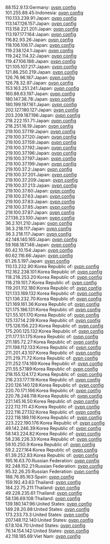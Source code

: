 88.152.9.13:Germany: [ovpn config](vpn/88_152_9_13.ovpn)  
101.255.89.45:Indonesia: [ovpn config](vpn/101_255_89_45.ovpn)  
110.133.239.91:Japan: [ovpn config](vpn/110_133_239_91.ovpn)  
113.147.126.157:Japan: [ovpn config](vpn/113_147_126_157.ovpn)  
113.158.221.201:Japan: [ovpn config](vpn/113_158_221_201.ovpn)  
113.197.177.164:Japan: [ovpn config](vpn/113_197_177_164.ovpn)  
116.82.93.26:Japan: [ovpn config](vpn/116_82_93_26.ovpn)  
118.106.106.17:Japan: [ovpn config](vpn/118_106_106_17.ovpn)  
119.238.124.1:Japan: [ovpn config](vpn/119_238_124_1.ovpn)  
119.242.114.32:Japan: [ovpn config](vpn/119_242_114_32.ovpn)  
119.47.106.188:Japan: [ovpn config](vpn/119_47_106_188.ovpn)  
121.105.107.217:Japan: [ovpn config](vpn/121_105_107_217.ovpn)  
121.86.250.219:Japan: [ovpn config](vpn/121_86_250_219.ovpn)  
126.76.96.187:Japan: [ovpn config](vpn/126_76_96_187.ovpn)  
126.78.32.97:Japan: [ovpn config](vpn/126_78_32_97.ovpn)  
153.163.251.241:Japan: [ovpn config](vpn/153_163_251_241.ovpn)  
160.86.63.197:Japan: [ovpn config](vpn/160_86_63_197.ovpn)  
180.147.38.78:Japan: [ovpn config](vpn/180_147_38_78.ovpn)  
180.199.197.161:Japan: [ovpn config](vpn/180_199_197_161.ovpn)  
202.127.180.127:Japan: [ovpn config](vpn/202_127_180_127.ovpn)  
203.209.187.196:Japan: [ovpn config](vpn/203_209_187_196.ovpn)  
218.222.151.71:Japan: [ovpn config](vpn/218_222_151_71.ovpn)  
218.251.16.19:Japan: [ovpn config](vpn/218_251_16_19.ovpn)  
219.100.37.119:Japan: [ovpn config](vpn/219_100_37_119.ovpn)  
219.100.37.120:Japan: [ovpn config](vpn/219_100_37_120.ovpn)  
219.100.37.159:Japan: [ovpn config](vpn/219_100_37_159.ovpn)  
219.100.37.192:Japan: [ovpn config](vpn/219_100_37_192.ovpn)  
219.100.37.196:Japan: [ovpn config](vpn/219_100_37_196.ovpn)  
219.100.37.197:Japan: [ovpn config](vpn/219_100_37_197.ovpn)  
219.100.37.199:Japan: [ovpn config](vpn/219_100_37_199.ovpn)  
219.100.37.2:Japan: [ovpn config](vpn/219_100_37_2.ovpn)  
219.100.37.201:Japan: [ovpn config](vpn/219_100_37_201.ovpn)  
219.100.37.209:Japan: [ovpn config](vpn/219_100_37_209.ovpn)  
219.100.37.213:Japan: [ovpn config](vpn/219_100_37_213.ovpn)  
219.100.37.60:Japan: [ovpn config](vpn/219_100_37_60.ovpn)  
219.100.37.63:Japan: [ovpn config](vpn/219_100_37_63.ovpn)  
219.100.37.83:Japan: [ovpn config](vpn/219_100_37_83.ovpn)  
219.100.37.85:Japan: [ovpn config](vpn/219_100_37_85.ovpn)  
219.100.37.87:Japan: [ovpn config](vpn/219_100_37_87.ovpn)  
27.136.23.100:Japan: [ovpn config](vpn/27_136_23_100.ovpn)  
36.2.101.210:Japan: [ovpn config](vpn/36_2_101_210.ovpn)  
36.3.218.117:Japan: [ovpn config](vpn/36_3_218_117.ovpn)  
36.3.218.117:Japan: [ovpn config](vpn/36_3_218_117.ovpn)  
42.148.140.165:Japan: [ovpn config](vpn/42_148_140_165.ovpn)  
59.168.187.146:Japan: [ovpn config](vpn/59_168_187_146.ovpn)  
60.42.10.154:Japan: [ovpn config](vpn/60_42_10_154.ovpn)  
60.62.116.66:Japan: [ovpn config](vpn/60_62_116_66.ovpn)  
61.26.5.197:Japan: [ovpn config](vpn/61_26_5_197.ovpn)  
110.13.232.90:Korea Republic of: [ovpn config](vpn/110_13_232_90.ovpn)  
112.162.238.101:Korea Republic of: [ovpn config](vpn/112_162_238_101.ovpn)  
118.218.253.20:Korea Republic of: [ovpn config](vpn/118_218_253_20.ovpn)  
118.219.101.7:Korea Republic of: [ovpn config](vpn/118_219_101_7.ovpn)  
119.201.112.180:Korea Republic of: [ovpn config](vpn/119_201_112_180.ovpn)  
121.133.169.132:Korea Republic of: [ovpn config](vpn/121_133_169_132.ovpn)  
121.136.232.70:Korea Republic of: [ovpn config](vpn/121_136_232_70.ovpn)  
121.169.161.36:Korea Republic of: [ovpn config](vpn/121_169_161_36.ovpn)  
121.175.186.131:Korea Republic of: [ovpn config](vpn/121_175_186_131.ovpn)  
121.55.101.170:Korea Republic of: [ovpn config](vpn/121_55_101_170.ovpn)  
125.137.14.239:Korea Republic of: [ovpn config](vpn/125_137_14_239.ovpn)  
175.126.156.223:Korea Republic of: [ovpn config](vpn/175_126_156_223.ovpn)  
175.200.125.132:Korea Republic of: [ovpn config](vpn/175_200_125_132.ovpn)  
211.177.51.175:Korea Republic of: [ovpn config](vpn/211_177_51_175.ovpn)  
211.185.72.27:Korea Republic of: [ovpn config](vpn/211_185_72_27.ovpn)  
211.198.112.133:Korea Republic of: [ovpn config](vpn/211_198_112_133.ovpn)  
211.201.43.107:Korea Republic of: [ovpn config](vpn/211_201_43_107.ovpn)  
211.219.71.72:Korea Republic of: [ovpn config](vpn/211_219_71_72.ovpn)  
211.252.174.169:Korea Republic of: [ovpn config](vpn/211_252_174_169.ovpn)  
211.55.57.189:Korea Republic of: [ovpn config](vpn/211_55_57_189.ovpn)  
218.155.124.172:Korea Republic of: [ovpn config](vpn/218_155_124_172.ovpn)  
218.233.177.19:Korea Republic of: [ovpn config](vpn/218_233_177_19.ovpn)  
220.126.140.128:Korea Republic of: [ovpn config](vpn/220_126_140_128.ovpn)  
220.70.171.166:Korea Republic of: [ovpn config](vpn/220_70_171_166.ovpn)  
220.78.248.118:Korea Republic of: [ovpn config](vpn/220_78_248_118.ovpn)  
221.145.16.50:Korea Republic of: [ovpn config](vpn/221_145_16_50.ovpn)  
222.112.111.43:Korea Republic of: [ovpn config](vpn/222_112_111_43.ovpn)  
222.116.27.132:Korea Republic of: [ovpn config](vpn/222_116_27_132.ovpn)  
222.118.189.116:Korea Republic of: [ovpn config](vpn/222_118_189_116.ovpn)  
223.222.190.176:Korea Republic of: [ovpn config](vpn/223_222_190_176.ovpn)  
49.142.246.39:Korea Republic of: [ovpn config](vpn/49_142_246_39.ovpn)  
58.143.224.82:Korea Republic of: [ovpn config](vpn/58_143_224_82.ovpn)  
58.236.226.33:Korea Republic of: [ovpn config](vpn/58_236_226_33.ovpn)  
59.10.250.9:Korea Republic of: [ovpn config](vpn/59_10_250_9.ovpn)  
59.2.227.164:Korea Republic of: [ovpn config](vpn/59_2_227_164.ovpn)  
61.39.252.83:Korea Republic of: [ovpn config](vpn/61_39_252_83.ovpn)  
195.16.63.70:Russian Federation: [ovpn config](vpn/195_16_63_70.ovpn)  
92.248.152.21:Russian Federation: [ovpn config](vpn/92_248_152_21.ovpn)  
95.32.26.25:Russian Federation: [ovpn config](vpn/95_32_26_25.ovpn)  
188.76.85.163:Spain: [ovpn config](vpn/188_76_85_163.ovpn)  
159.192.43.63:Thailand: [ovpn config](vpn/159_192_43_63.ovpn)  
184.22.75.211:Thailand: [ovpn config](vpn/184_22_75_211.ovpn)  
49.228.235.61:Thailand: [ovpn config](vpn/49_228_235_61.ovpn)  
58.136.69.108:Thailand: [ovpn config](vpn/58_136_69_108.ovpn)  
139.180.147.96:United States: [ovpn config](vpn/139_180_147_96.ovpn)  
149.28.20.88:United States: [ovpn config](vpn/149_28_20_88.ovpn)  
173.233.73.3:United States: [ovpn config](vpn/173_233_73_3.ovpn)  
207.148.112.140:United States: [ovpn config](vpn/207_148_112_140.ovpn)  
67.8.104.70:United States: [ovpn config](vpn/67_8_104_70.ovpn)  
76.14.154.142:United States: [ovpn config](vpn/76_14_154_142.ovpn)  
42.118.185.69:Viet Nam: [ovpn config](vpn/42_118_185_69.ovpn)  
